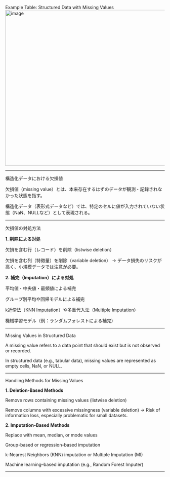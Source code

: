 Example Table: Structured Data with Missing Values
<img width="1586" height="492" alt="image" src="https://github.com/user-attachments/assets/e4a9ede0-b080-48f8-bc55-9a2fbafbe932" />

---
構造化データにおける欠損値

欠損値（missing value）とは、本来存在するはずのデータが観測・記録されなかった状態を指す。

構造化データ（表形式データなど）では、特定のセルに値が入力されていない状態（NaN、NULLなど）として表現される。

---
欠損値の対処方法

**1. 削除による対処**

欠損を含む行（レコード）を削除（listwise deletion）

欠損を含む列（特徴量）を削除（variable deletion）
→ データ損失のリスクが高く、小規模データでは注意が必要。

**2. 補完（Imputation）による対処**

平均値・中央値・最頻値による補完

グループ別平均や回帰モデルによる補完

k近傍法（KNN Imputation）や多重代入法（Multiple Imputation）

機械学習モデル（例：ランダムフォレストによる補完）

---
Missing Values in Structured Data

A missing value refers to a data point that should exist but is not observed or recorded.

In structured data (e.g., tabular data), missing values are represented as empty cells, NaN, or NULL.

---

Handling Methods for Missing Values

**1. Deletion-Based Methods**

Remove rows containing missing values (listwise deletion)

Remove columns with excessive missingness (variable deletion)
→ Risk of information loss, especially problematic for small datasets.

**2. Imputation-Based Methods**

Replace with mean, median, or mode values

Group-based or regression-based imputation

k-Nearest Neighbors (KNN) imputation or Multiple Imputation (MI)

Machine learning–based imputation (e.g., Random Forest Imputer)

---








